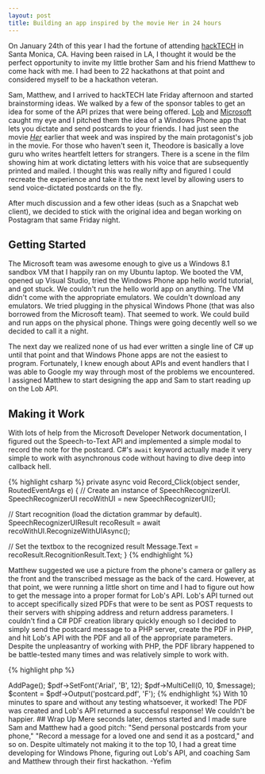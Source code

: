 ```yaml
---
layout: post
title: Building an app inspired by the movie Her in 24 hours
---
```


On January 24th of this year I had the fortune of attending [hackTECH](http://hacktech.io/) in Santa Monica, CA. Having been raised in LA, I thought it would be the perfect opportunity to invite my little brother Sam and his friend Matthew to come hack with me. I had been to 22 hackathons at that point and considered myself to be a hackathon veteran.

Sam, Matthew, and I arrived to hackTECH late Friday afternoon and started brainstorming ideas. We walked by a few of the sponsor tables to get an idea for some of the API prizes that were being offered. [Lob](https://lob.com/) and [Microsoft](https://www.microsoft.com/en-us/) caught my eye and I pitched them the idea of a Windows Phone app that lets you dictate and send postcards to your friends. I had just seen the movie [_Her_](http://www.imdb.com/title/tt1798709/) earlier that week and was inspired by the main protagonist's job in the movie. For those who haven't seen it, Theodore is basically a love guru who writes heartfelt letters for strangers. There is a scene in the film showing him at work dictating letters with his voice that are subsequently printed and mailed. I thought this was really nifty and figured I could recreate the experience and take it to the next level by allowing users to send voice-dictated postcards on the fly.

After much discussion and a few other ideas (such as a Snapchat web client), we decided to stick with the original idea and began working on Postagram that same Friday night.

## Getting Started

The Microsoft team was awesome enough to give us a Windows 8.1 sandbox VM that I happily ran on my Ubuntu laptop. We booted the VM, opened up Visual Studio, tried the Windows Phone app hello world tutorial, and got stuck. We couldn't run the hello world app on anything. The VM didn't come with the appropriate emulators. We couldn't download any emulators. We tried plugging in the physical Windows Phone (that was also borrowed from the Microsoft team). That seemed to work. We could build and run apps on the physical phone. Things were going decently well so we decided to call it a night.

The next day we realized none of us had ever written a single line of C# up until that point and that Windows Phone apps are not the easiest to program. Fortunately, I knew enough about APIs and event handlers that I was able to Google my way through most of the problems we encountered. I assigned Matthew to start designing the app and Sam to start reading up on the Lob API.

## Making it Work

With lots of help from the Microsoft Developer Network documentation, I figured out the Speech-to-Text API and implemented a simple modal to record the note for the postcard. C#'s `await` keyword actually made it very simple to work with asynchronous code without having to dive deep into callback hell.

{% highlight csharp %}
private async void Record_Click(object sender, RoutedEventArgs e)
{
  // Create an instance of SpeechRecognizerUI.
  SpeechRecognizerUI recoWithUI = new SpeechRecognizerUI();

  // Start recognition (load the dictation grammar by default).
  SpeechRecognizerUIResult recoResult = await recoWithUI.RecognizeWithUIAsync();

  // Set the textbox to the recognized result
  Message.Text = recoResult.RecognitionResult.Text;
}
{% endhighlight %}

Matthew suggested we use a picture from the phone's camera or gallery as the front and the transcribed message as the back of the card. However, at that point, we were running a little short on time and I had to figure out how to get the message into a proper format for Lob's API.
Lob's API turned out to accept specifically sized PDFs that were to be sent as POST requests to their servers with shipping address and return address parameters. I couldn't find a C# PDF creation library quickly enough so I decided to simply send the postcard message to a PHP server, create the PDF in PHP, and hit Lob's API with the PDF and all of the appropriate parameters. Despite the unpleasantry of working with PHP, the PDF library happened to be battle-tested many times and was relatively simple to work with.

{% highlight php %}
<?php
require('fpdf.php');

$message = $_POST['message'];

$pdf = new FPDF('L', 'mm', array(101.6, 152.4));
$pdf->AddPage();
$pdf->SetFont('Arial', 'B', 12);
$pdf->MultiCell(0, 10, $message);

$content = $pdf->Output('postcard.pdf', 'F');
{% endhighlight %}

With 10 minutes to spare and without any testing whatsoever, it worked! The PDF was created and Lob's API returned a successful response! We couldn't be happier.

## Wrap Up

Mere seconds later, demos started and I made sure Sam and Matthew had a good pitch: "Send personal postcards from your phone," "Record a message for a loved one and send it as a postcard," and so on. Despite ultimately not making it to the top 10, I had a great time developing for Windows Phone, figuring out Lob's API, and coaching Sam and Matthew through their first hackathon.

-Yefim
